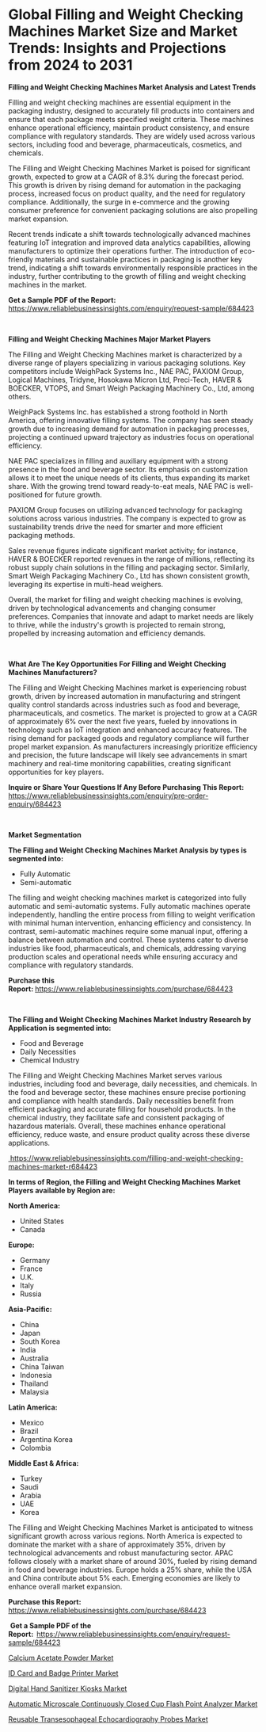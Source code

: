 <p><h1>Global Filling and Weight Checking Machines Market Size and Market Trends: Insights and Projections from 2024 to 2031</h1></p><p><strong>Filling and Weight Checking Machines Market Analysis and Latest Trends</strong></p>
<p><p>Filling and weight checking machines are essential equipment in the packaging industry, designed to accurately fill products into containers and ensure that each package meets specified weight criteria. These machines enhance operational efficiency, maintain product consistency, and ensure compliance with regulatory standards. They are widely used across various sectors, including food and beverage, pharmaceuticals, cosmetics, and chemicals.</p><p>The Filling and Weight Checking Machines Market is poised for significant growth, expected to grow at a CAGR of 8.3% during the forecast period. This growth is driven by rising demand for automation in the packaging process, increased focus on product quality, and the need for regulatory compliance. Additionally, the surge in e-commerce and the growing consumer preference for convenient packaging solutions are also propelling market expansion.</p><p>Recent trends indicate a shift towards technologically advanced machines featuring IoT integration and improved data analytics capabilities, allowing manufacturers to optimize their operations further. The introduction of eco-friendly materials and sustainable practices in packaging is another key trend, indicating a shift towards environmentally responsible practices in the industry, further contributing to the growth of filling and weight checking machines in the market.</p></p>
<p><strong>Get a Sample PDF of the Report:&nbsp;</strong> <a href="https://www.reliablebusinessinsights.com/enquiry/request-sample/684423?utm_campaign=113&utm_medium=2&utm_source=Github&utm_content=ia&utm_term=30102024&utm_id=filling-and-weight-checking-machines">https://www.reliablebusinessinsights.com/enquiry/request-sample/684423</a></p>
<p>&nbsp;</p>
<p><strong>Filling and Weight Checking Machines Major Market Players</strong></p>
<p><p>The Filling and Weight Checking Machines market is characterized by a diverse range of players specializing in various packaging solutions. Key competitors include WeighPack Systems Inc., NAE PAC, PAXIOM Group, Logical Machines, Tridyne, Hosokawa Micron Ltd, Preci-Tech, HAVER & BOECKER, VTOPS, and Smart Weigh Packaging Machinery Co., Ltd, among others.</p><p>WeighPack Systems Inc. has established a strong foothold in North America, offering innovative filling systems. The company has seen steady growth due to increasing demand for automation in packaging processes, projecting a continued upward trajectory as industries focus on operational efficiency.</p><p>NAE PAC specializes in filling and auxiliary equipment with a strong presence in the food and beverage sector. Its emphasis on customization allows it to meet the unique needs of its clients, thus expanding its market share. With the growing trend toward ready-to-eat meals, NAE PAC is well-positioned for future growth.</p><p>PAXIOM Group focuses on utilizing advanced technology for packaging solutions across various industries. The company is expected to grow as sustainability trends drive the need for smarter and more efficient packaging methods.</p><p>Sales revenue figures indicate significant market activity; for instance, HAVER & BOECKER reported revenues in the range of millions, reflecting its robust supply chain solutions in the filling and packaging sector. Similarly, Smart Weigh Packaging Machinery Co., Ltd has shown consistent growth, leveraging its expertise in multi-head weighers.</p><p>Overall, the market for filling and weight checking machines is evolving, driven by technological advancements and changing consumer preferences. Companies that innovate and adapt to market needs are likely to thrive, while the industry's growth is projected to remain strong, propelled by increasing automation and efficiency demands.</p></p>
<p>&nbsp;</p>
<p><strong>What Are The Key Opportunities For Filling and Weight Checking Machines Manufacturers?</strong></p>
<p><p>The Filling and Weight Checking Machines market is experiencing robust growth, driven by increased automation in manufacturing and stringent quality control standards across industries such as food and beverage, pharmaceuticals, and cosmetics. The market is projected to grow at a CAGR of approximately 6% over the next five years, fueled by innovations in technology such as IoT integration and enhanced accuracy features. The rising demand for packaged goods and regulatory compliance will further propel market expansion. As manufacturers increasingly prioritize efficiency and precision, the future landscape will likely see advancements in smart machinery and real-time monitoring capabilities, creating significant opportunities for key players.</p></p>
<p><strong>Inquire or Share Your Questions If Any Before Purchasing This Report:</strong> <a href="https://www.reliablebusinessinsights.com/enquiry/pre-order-enquiry/684423?utm_campaign=113&utm_medium=2&utm_source=Github&utm_content=ia&utm_term=30102024&utm_id=filling-and-weight-checking-machines">https://www.reliablebusinessinsights.com/enquiry/pre-order-enquiry/684423</a></p>
<p>&nbsp;</p>
<p><strong>Market Segmentation</strong></p>
<p><strong>The Filling and Weight Checking Machines Market Analysis by types is segmented into:</strong></p>
<p><ul><li>Fully Automatic</li><li>Semi-automatic</li></ul></p>
<p><p>The filling and weight checking machines market is categorized into fully automatic and semi-automatic systems. Fully automatic machines operate independently, handling the entire process from filling to weight verification with minimal human intervention, enhancing efficiency and consistency. In contrast, semi-automatic machines require some manual input, offering a balance between automation and control. These systems cater to diverse industries like food, pharmaceuticals, and chemicals, addressing varying production scales and operational needs while ensuring accuracy and compliance with regulatory standards.</p></p>
<p><strong>Purchase this Report:&nbsp;</strong><a href="https://www.reliablebusinessinsights.com/purchase/684423?utm_campaign=113&utm_medium=2&utm_source=Github&utm_content=ia&utm_term=30102024&utm_id=filling-and-weight-checking-machines">https://www.reliablebusinessinsights.com/purchase/684423</a></p>
<p>&nbsp;</p>
<p><strong>The Filling and Weight Checking Machines Market Industry Research by Application is segmented into:</strong></p>
<p><ul><li>Food and Beverage</li><li>Daily Necessities</li><li>Chemical Industry</li></ul></p>
<p><p>The Filling and Weight Checking Machines Market serves various industries, including food and beverage, daily necessities, and chemicals. In the food and beverage sector, these machines ensure precise portioning and compliance with health standards. Daily necessities benefit from efficient packaging and accurate filling for household products. In the chemical industry, they facilitate safe and consistent packaging of hazardous materials. Overall, these machines enhance operational efficiency, reduce waste, and ensure product quality across these diverse applications.</p></p>
<p><a href="https://www.reliablebusinessinsights.com/filling-and-weight-checking-machines-market-r684423?utm_campaign=113&utm_medium=2&utm_source=Github&utm_content=ia&utm_term=30102024&utm_id=filling-and-weight-checking-machines">&nbsp;https://www.reliablebusinessinsights.com/filling-and-weight-checking-machines-market-r684423</a></p>
<p><strong>In terms of Region, the Filling and Weight Checking Machines Market Players available by Region are:</strong></p>
<p>
    <p> <strong> North America: </strong>
        <ul>
            <li>United States</li>
            <li>Canada</li>
        </ul>
        </p> 
    <p> <strong> Europe: </strong>
        <ul>
            <li>Germany</li>
            <li>France</li>
            <li>U.K.</li>
            <li>Italy</li>
            <li>Russia</li>
        </ul>
        </p> 
    <p> <strong> Asia-Pacific: </strong>
        <ul>
            <li>China</li>
            <li>Japan</li>
            <li>South Korea</li>
            <li>India</li>
            <li>Australia</li>
            <li>China Taiwan</li>
            <li>Indonesia</li>
            <li>Thailand</li>
            <li>Malaysia</li>
        </ul>
        </p> 
    <p> <strong> Latin America: </strong>
        <ul>
            <li>Mexico</li>
            <li>Brazil</li>
            <li>Argentina Korea</li>
            <li>Colombia</li>
        </ul>
        </p> 
    <p> <strong> Middle East & Africa: </strong>
        <ul>
            <li>Turkey</li>
            <li>Saudi</li>
            <li>Arabia</li>
            <li>UAE</li>
            <li>Korea</li>
        </ul>
    </p>
    </p>
<p><p>The Filling and Weight Checking Machines Market is anticipated to witness significant growth across various regions. North America is expected to dominate the market with a share of approximately 35%, driven by technological advancements and robust manufacturing sector. APAC follows closely with a market share of around 30%, fueled by rising demand in food and beverage industries. Europe holds a 25% share, while the USA and China contribute about 5% each. Emerging economies are likely to enhance overall market expansion.</p></p>
<p><strong>Purchase this Report: </strong><a href="https://www.reliablebusinessinsights.com/purchase/684423?utm_campaign=113&utm_medium=2&utm_source=Github&utm_content=ia&utm_term=30102024&utm_id=filling-and-weight-checking-machines">https://www.reliablebusinessinsights.com/purchase/684423</a></p>
<p>&nbsp;<strong>Get a Sample PDF of the Report:&nbsp;&nbsp;</strong><a href="https://www.reliablebusinessinsights.com/enquiry/request-sample/684423?utm_campaign=113&utm_medium=2&utm_source=Github&utm_content=ia&utm_term=30102024&utm_id=filling-and-weight-checking-machines">https://www.reliablebusinessinsights.com/enquiry/request-sample/684423</a></p>
<p><strong></strong></p>
<p><p><a href="https://github.com/c0mxahyman/Market-Research-Report-List-1/blob/main/calcium-acetate-powder-market.md?utm_campaign=113&utm_medium=2&utm_source=Github&utm_content=ia&utm_term=30102024&utm_id=filling-and-weight-checking-machines">Calcium Acetate Powder Market</a></p><p><a href="https://www.linkedin.com/pulse/insights-id-card-badge-printer-industry-market-financial-yrlhf?utm_campaign=113&utm_medium=2&utm_source=Github&utm_content=ia&utm_term=30102024&utm_id=filling-and-weight-checking-machines">ID Card and Badge Printer Market</a></p><p><a href="https://issuu.com/reportprime-2/docs/digital-hand-sanitizer-kiosks-marke_3aeb9d87fd09c7?utm_campaign=113&utm_medium=2&utm_source=Github&utm_content=ia&utm_term=30102024&utm_id=filling-and-weight-checking-machines">Digital Hand Sanitizer Kiosks Market</a></p><p><a href="https://issuu.com/reportprime-2/docs/automatic-microscale-continuously-c_785491d988165d?utm_campaign=113&utm_medium=2&utm_source=Github&utm_content=ia&utm_term=30102024&utm_id=filling-and-weight-checking-machines">Automatic Microscale Continuously Closed Cup Flash Point Analyzer Market</a></p><p><a href="https://www.linkedin.com/pulse/reusable-transesophageal-echocardiography-probes-market-1wtic?utm_campaign=113&utm_medium=2&utm_source=Github&utm_content=ia&utm_term=30102024&utm_id=filling-and-weight-checking-machines">Reusable Transesophageal Echocardiography Probes Market</a></p></p>